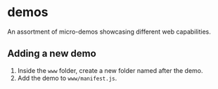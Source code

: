 # demos

An assortment of micro-demos showcasing different web capabilities.

## Adding a new demo

1. Inside the `www` folder, create a new folder named after the demo.
1. Add the demo to `www/manifest.js`.
